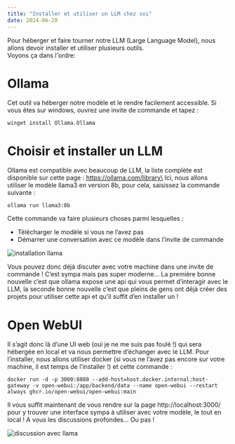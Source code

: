 ```yaml
---
title: "Installer et utiliser un LLM chez soi"
date: 2024-06-20
---
```


Pour héberger et faire tourner notre LLM (Large Language Model), nous allons devoir installer et utiliser plusieurs outils.\
Voyons ça dans l'ordre:

# Ollama
Cet outil va héberger notre modèle et le rendre facilement accessible.
Si vous êtes sur windows, ouvrez une invite de commande et tapez :
```
winget install Ollama.Ollama
```

# Choisir et installer un LLM
Ollama est compatible avec beaucoup de LLM, la liste complète est disponible sur cette page : https://ollama.com/library\
Ici, nous allons utiliser le modèle llama3 en version 8b, pour cela, saisissez la commande suivante :
```
ollama run llama3:8b
```

Cette commande va faire plusieurs choses parmi lesquelles :
- Télécharger le modèle si vous ne l’avez pas
- Démarrer une conversation avec ce modèle dans l’invite de commande

![installation llama](/blog/assets/billet001/install_llama3.png)

Vous pouvez donc déjà discuter avec votre machine dans une invite de commande ! C’est sympa mais pas super moderne… La première bonne nouvelle c’est que ollama expose une api qui vous permet d’interagir avec le LLM, la seconde bonne nouvelle c’est que pleins de gens ont déjà créer des projets pour utiliser cette api et qu’il suffit d’en installer un !

# Open WebUI
Il s’agit donc là d’une UI web (oui je ne me suis pas foulé !) qui sera hébergée en local et va nous permettre d’échanger avec le LLM. Pour l’installer, nous allons utiliser docker (si vous ne l’avez pas encore sur votre machine, il est temps de l’installer !) et cette commande :
```
docker run -d -p 3000:8080 --add-host=host.docker.internal:host-gateway -v open-webui:/app/backend/data --name open-webui --restart always ghcr.io/open-webui/open-webui:main
```
Il vous suffit maintenant de vous rendre sur la page http://localhost:3000/ pour y trouver une interface sympa à utiliser avec votre modèle, le tout en local !
A vous les discussions profondes... Ou pas !

![discussion avec llama](/blog/assets/billet001/discussion_llama3.png)
